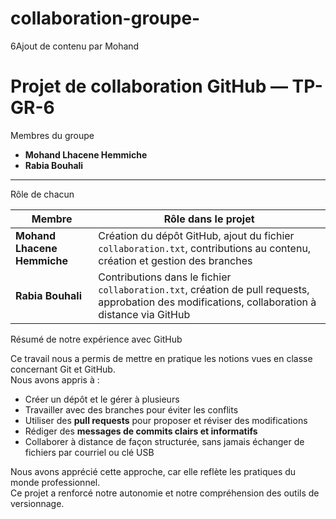 # collaboration-groupe-
6Ajout de contenu par Mohand
# Projet de collaboration GitHub — TP-GR-6

 Membres du groupe

- **Mohand Lhacene Hemmiche**
- **Rabia Bouhali**

---

 Rôle de chacun

| Membre                     | Rôle dans le projet |
|---------------------------|---------------------|
| **Mohand Lhacene Hemmiche** | Création du dépôt GitHub, ajout du fichier `collaboration.txt`, contributions au contenu, création et gestion des branches |
| **Rabia Bouhali**           | Contributions dans le fichier `collaboration.txt`, création de pull requests, approbation des modifications, collaboration à distance via GitHub |


 Résumé de notre expérience avec GitHub

Ce travail nous a permis de mettre en pratique les notions vues en classe concernant Git et GitHub.  
Nous avons appris à :

- Créer un dépôt et le gérer à plusieurs
- Travailler avec des branches pour éviter les conflits
- Utiliser des **pull requests** pour proposer et réviser des modifications
- Rédiger des **messages de commits clairs et informatifs**
- Collaborer à distance de façon structurée, sans jamais échanger de fichiers par courriel ou clé USB

Nous avons apprécié cette approche, car elle reflète les pratiques du monde professionnel.  
Ce projet a renforcé notre autonomie et notre compréhension des outils de versionnage.


